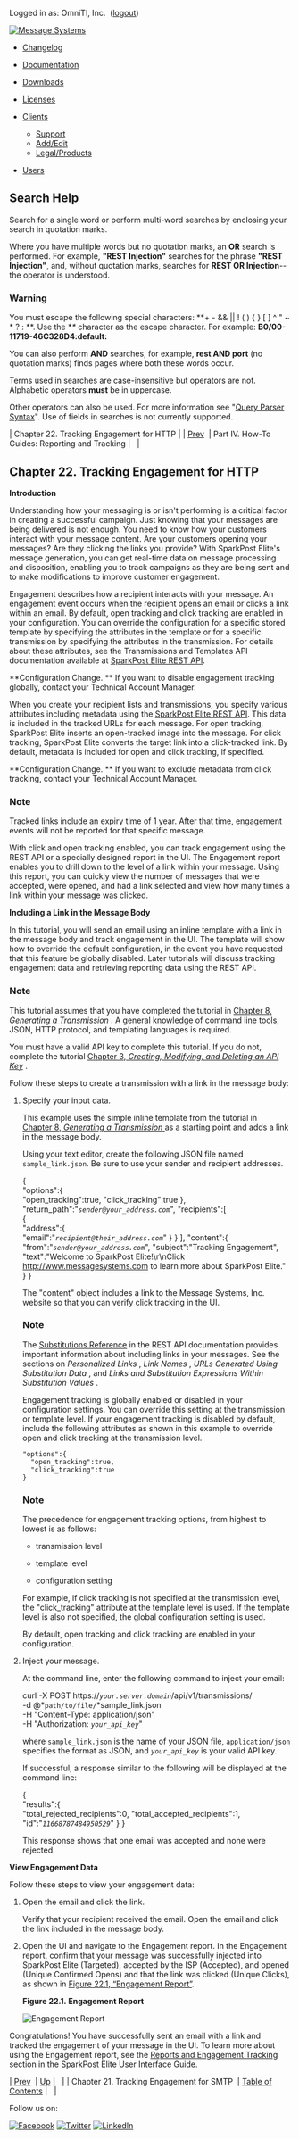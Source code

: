 Logged in as: OmniTI, Inc.  ([logout](https://support.messagesystems.com/logout.php))

[![Message Systems](https://support.messagesystems.com/images/ms-white205.png)](https://support.messagesystems.com/start.php) 

*   [Changelog](https://support.messagesystems.com/start.php?show=changelog)
*   [Documentation](https://support.messagesystems.com/docs/)
*   [Downloads](https://support.messagesystems.com/start.php)

*   [Licenses](https://support.messagesystems.com/license_summary.php)
*   <a href="">Clients</a>
    *   [Support](https://support.messagesystems.com/cs.php)
    *   [Add/Edit](https://support.messagesystems.com/edit_client.php)
    *   [Legal/Products](https://support.messagesystems.com/edit_products.php)
*   [Users](https://support.messagesystems.com/edit_customer.php)

## Search Help

Search for a single word or perform multi-word searches by enclosing your search in quotation marks.

Where you have multiple words but no quotation marks, an **OR** search is performed. For example, **"REST Injection"** searches for the phrase **"REST Injection"**, and, without quotation marks, searches for **REST OR Injection**--the operator is understood.

### Warning

You must escape the following special characters: **+ - && || ! ( ) { } [ ] ^ " ~ * ? : \**. Use the **\** character as the escape character. For example: **B0/00-11719-46C328D4\:default\:**

You can also perform **AND** searches, for example, **rest AND port** (no quotation marks) finds pages where both these words occur.

Terms used in searches are case-insensitive but operators are not. Alphabetic operators **must** be in uppercase.

Other operators can also be used. For more information see "[Query Parser Syntax](https://lucene.apache.org/core/old_versioned_docs/versions/3_0_0/queryparsersyntax.html)". Use of fields in searches is not currently supported.

| Chapter 22. Tracking Engagement for HTTP |
| [Prev](getting.started.smtp_tracking.php)  | Part IV. How-To Guides: Reporting and Tracking |   |

## Chapter 22. Tracking Engagement for HTTP

**Introduction**

Understanding how your messaging is or isn't performing is a critical factor in creating a successful campaign. Just knowing that your messages are being delivered is not enough. You need to know how your customers interact with your message content. Are your customers opening your messages? Are they clicking the links you provide? With SparkPost Elite's message generation, you can get real-time data on message processing and disposition, enabling you to track campaigns as they are being sent and to make modifications to improve customer engagement.

Engagement describes how a recipient interacts with your message. An engagement event occurs when the recipient opens an email or clicks a link within an email. By default, open tracking and click tracking are enabled in your configuration. You can override the configuration for a specific stored template by specifying the attributes in the template or for a specific transmission by specifying the attributes in the transmission. For details about these attributes, see the Transmissions and Templates API documentation available at [SparkPost Elite REST API](https://www.sparkpost.com/api#/reference).

**Configuration Change. ** If you want to disable engagement tracking globally, contact your Technical Account Manager.

When you create your recipient lists and transmissions, you specify various attributes including metadata using the [SparkPost Elite REST API](https://www.sparkpost.com/api#/reference). This data is included in the tracked URLs for each message. For open tracking, SparkPost Elite inserts an open-tracked image into the message. For click tracking, SparkPost Elite converts the target link into a click-tracked link. By default, metadata is included for open and click tracking, if specified.

**Configuration Change. ** If you want to exclude metadata from click tracking, contact your Technical Account Manager.

### Note

Tracked links include an expiry time of 1 year. After that time, engagement events will not be reported for that specific message.

With click and open tracking enabled, you can track engagement using the REST API or a specially designed report in the UI. The Engagement report enables you to drill down to the level of a link within your message. Using this report, you can quickly view the number of messages that were accepted, were opened, and had a link selected and view how many times a link within your message was clicked.

**Including a Link in the Message Body** 

In this tutorial, you will send an email using an inline template with a link in the message body and track engagement in the UI. The template will show how to override the default configuration, in the event you have requested that this feature be globally disabled. Later tutorials will discuss tracking engagement data and retrieving reporting data using the REST API.

### Note

This tutorial assumes that you have completed the tutorial in [Chapter 8, *Generating a Transmission*](getting.started.http.php "Chapter 8. Generating a Transmission") . A general knowledge of command line tools, JSON, HTTP protocol, and templating languages is required.

You must have a valid API key to complete this tutorial. If you do not, complete the tutorial [Chapter 3, *Creating, Modifying, and Deleting an API Key*](getting.started.apikey_ui.php "Chapter 3. Creating, Modifying, and Deleting an API Key") .

Follow these steps to create a transmission with a link in the message body:

1.  Specify your input data.

    This example uses the simple inline template from the tutorial in [Chapter 8, *Generating a Transmission*               ](getting.started.http.php "Chapter 8. Generating a Transmission") as a starting point and adds a link in the message body.

    Using your text editor, create the following JSON file named `sample_link.json`. Be sure to use your sender and recipient addresses.

    {  
       "options":{  
          "open_tracking":true,
          "click_tracking":true
       },
       "return_path":"*`sender@your_address.com`*",
       "recipients":[  
          {  
             "address":{  
                "email":"*`recipient@their_address.com`*"
             }
          }
       ],
       "content":{  
          "from":"*`sender@your_address.com`*",
          "subject":"Tracking Engagement",
          "text":"Welcome to SparkPost Elite!\r\nClick http://www.messagesystems.com to learn more about SparkPost Elite."
       }
    }

    The "content" object includes a link to the Message Systems, Inc. website so that you can verify click tracking in the UI.

    ### Note

    The [Substitutions Reference](https://www.sparkpost.com/api#/reference) in the REST API documentation provides important information about including links in your messages. See the sections on *Personalized Links* , *Link Names* , *URLs Generated Using Substitution Data* , and *Links and Substitution Expressions Within Substitution Values* .

    Engagement tracking is globally enabled or disabled in your configuration settings. You can override this setting at the transmission or template level. If your engagement tracking is disabled by default, include the following attributes as shown in this example to override open and click tracking at the transmission level.

    ```
    "options":{
      "open_tracking":true,
      "click_tracking":true
    }
    ```

    ### Note

    The precedence for engagement tracking options, from highest to lowest is as follows:

    *   transmission level

    *   template level

    *   configuration setting

    For example, if click tracking is not specified at the transmission level, the "click_tracking" attribute at the template level is used. If the template level is also not specified, the global configuration setting is used.

    By default, open tracking and click tracking are enabled in your configuration.

2.  Inject your message.

    At the command line, enter the following command to inject your email:

    curl -X POST https://*`your.server.domain`*/api/v1/transmissions/ \
     -d @*`path/to/file/`*sample_link.json \
     -H "Content-Type: application/json" \
     -H "Authorization: *`your_api_key`*"

    where `sample_link.json` is the name of your JSON file, `application/json` specifies the format as JSON, and *`your_api_key`* is your valid API key.

    If successful, a response similar to the following will be displayed at the command line:

    {  
       "results":{  
          "total_rejected_recipients":0,
          "total_accepted_recipients":1,
          "id":"*`11668787484950529`*"
       }
    }

    This response shows that one email was accepted and none were rejected.

**View Engagement Data** 

Follow these steps to view your engagement data:

1.  Open the email and click the link.

    Verify that your recipient received the email. Open the email and click the link included in the message body.

2.  Open the UI and navigate to the Engagement report. In the Engagement report, confirm that your message was successfully injected into SparkPost Elite (Targeted), accepted by the ISP (Accepted), and opened (Unique Confirmed Opens) and that the link was clicked (Unique Clicks), as shown in [Figure 22.1, “Engagement Report”](getting.started.engage.php#figure_engagement "Figure 22.1. Engagement Report").

    <a name="figure_engagement"></a>

    **Figure 22.1. Engagement Report**

    ![Engagement Report](images/engagement.png)

Congratulations! You have successfully sent an email with a link and tracked the engagement of your message in the UI. To learn more about using the Engagement report, see the [Reports and Engagement Tracking](https://support.messagesystems.com/docs/web-mmcui/mmc-ui.reports.php) section in the SparkPost Elite User Interface Guide.

| [Prev](getting.started.smtp_tracking.php)  | [Up](p.reporting_tracking.php) |   |
| Chapter 21. Tracking Engagement for SMTP  | [Table of Contents](index.php) |   |

Follow us on:

[![Facebook](https://support.messagesystems.com/images/icon-facebook.png)](http://www.facebook.com/messagesystems) [![Twitter](https://support.messagesystems.com/images/icon-twitter.png)](http://twitter.com/#!/MessageSystems) [![LinkedIn](https://support.messagesystems.com/images/icon-linkedin.png)](http://www.linkedin.com/company/message-systems)